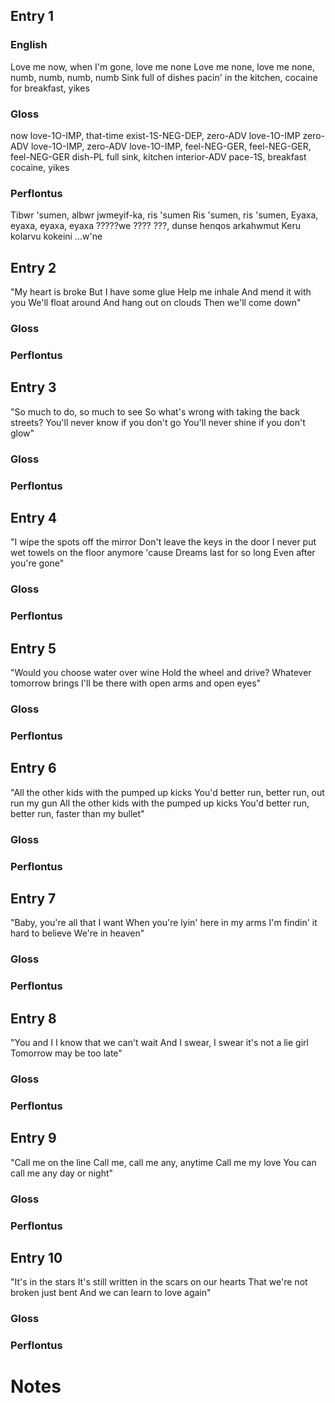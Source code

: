 ## Entry 1

### English

Love me now, when I'm gone, love me none
Love me none, love me none, numb, numb, numb, numb
Sink full of dishes pacin' in the kitchen, cocaine for breakfast, yikes

### Gloss

now love-1O-IMP, that-time exist-1S-NEG-DEP, zero-ADV love-1O-IMP
zero-ADV love-1O-IMP, zero-ADV love-1O-IMP, feel-NEG-GER, feel-NEG-GER, feel-NEG-GER
dish-PL full sink, kitchen interior-ADV pace-1S, breakfast cocaine, yikes

### Perflontus

Tibwr 'sumen, albwr jwmeyif-ka, ris 'sumen
Ris 'sumen, ris 'sumen,
Eyaxa, eyaxa, eyaxa, eyaxa
?????we ???? ???, dunse henqos arkahwmut
Keru kolarvu kokeini
...w'ne

## Entry 2

"My heart is broke
But I have some glue
Help me inhale
And mend it with you
We'll float around
And hang out on clouds
Then we'll come down"

### Gloss

### Perflontus

## Entry 3

"So much to do, so much to see
So what's wrong with taking the back streets?
You'll never know if you don't go
You'll never shine if you don't glow"

### Gloss

### Perflontus

## Entry 4

"I wipe the spots off the mirror
Don't leave the keys in the door
I never put wet towels on the floor anymore 'cause
Dreams last for so long
Even after you're gone"

### Gloss

### Perflontus

## Entry 5

"Would you choose water over wine
Hold the wheel and drive?
Whatever tomorrow brings
I'll be there with open arms and open eyes"

### Gloss

### Perflontus

## Entry 6

"All the other kids with the pumped up kicks
You'd better run, better run, out run my gun
All the other kids with the pumped up kicks
You'd better run, better run, faster than my bullet"

### Gloss

### Perflontus

## Entry 7

"Baby, you're all that I want
When you're lyin' here in my arms
I'm findin' it hard to believe
We're in heaven"

### Gloss

### Perflontus

## Entry 8

"You and I
I know that we can't wait
And I swear, I swear it's not a lie girl
Tomorrow may be too late"

### Gloss

### Perflontus

## Entry 9

"Call me on the line
Call me, call me any, anytime
Call me my love
You can call me any day or night"

### Gloss

### Perflontus

## Entry 10

"It's in the stars
It's still written in the scars on our hearts
That we're not broken just bent
And we can learn to love again"

### Gloss

### Perflontus

# Notes
